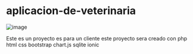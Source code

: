 # aplicacion-de-veterinaria

![image](https://github.com/user-attachments/assets/6c6beb1c-f1e2-44e6-bf9b-4a0ba0a17d98)

Este es un proyecto es para  un cliente este proyecto sera creado con php html css bootstrap chart.js sqlite ionic 

